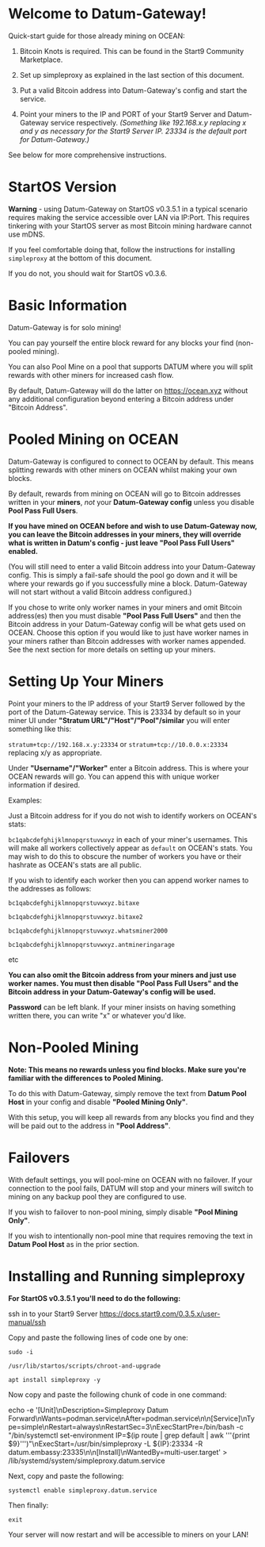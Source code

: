 
# Welcome to Datum-Gateway!

Quick-start guide for those already mining on OCEAN:

1. Bitcoin Knots is required. This can be found in the Start9 Community Marketplace.

2. Set up simpleproxy as explained in the last section of this document.

3. Put a valid Bitcoin address into Datum-Gateway's config and start the service.

4. Point your miners to the IP and PORT of your Start9 Server and Datum-Gateway service respectively. *(Something like 192.168.x.y replacing x and y as necessary for the Start9 Server IP. 23334 is the default port for Datum-Gateway.)*

See below for more comprehensive instructions.

# StartOS Version

**Warning** - using Datum-Gateway on StartOS v0.3.5.1 in a typical scenario requires making the service accessible over LAN via IP:Port. This requires tinkering with your StartOS server as most Bitcoin mining hardware cannot use mDNS.

If you feel comfortable doing that, follow the instructions for installing `simpleproxy` at the bottom of this document.

If you do not, you should wait for StartOS v0.3.6.

# Basic Information

Datum-Gateway is for solo mining!

You can pay yourself the entire block reward for any blocks your find (non-pooled mining).

You can also Pool Mine on a pool that supports DATUM where you will split rewards with other miners for increased cash flow.

By default, Datum-Gateway will do the latter on https://ocean.xyz without any additional configuration beyond entering a Bitcoin address under "Bitcoin Address". 

# Pooled Mining on OCEAN

Datum-Gateway is configured to connect to OCEAN by default. This means splitting rewards with other miners on OCEAN whilst making your own blocks.

By default, rewards from mining on OCEAN will go to Bitcoin addresses written in your **miners**, *not* your **Datum-Gateway config** unless you disable **Pool Pass Full Users**.

**If you have mined on OCEAN before and wish to use Datum-Gateway now, you can leave the Bitcoin addresses in your miners, they will override what is written in Datum's config - just leave "Pool Pass Full Users" enabled.**

(You will still need to enter a valid Bitcoin address into your Datum-Gateway config. This is simply a fail-safe should the pool go down and it will be where your rewards go if you successfully mine a block. Datum-Gateway will not start without a valid Bitcoin address configured.)

If you chose to write only worker names in your miners and omit Bitcoin address(es) then you must disable **"Pool Pass Full Users"** and then the Bitcoin address in your Datum-Gateway config will be what gets used on OCEAN. Choose this option if you would like to just have worker names in your miners rather than Bitcoin addresses with worker names appended. See the next section for more details on setting up your miners.

# Setting Up Your Miners

Point your miners to the IP address of your Start9 Server followed by the port of the Datum-Gateway service. This is 23334 by default so in your miner UI under **"Stratum URL"/"Host"/"Pool"/similar** you will enter something like this:

`stratum+tcp://192.168.x.y:23334` 
or 
`stratum+tcp://10.0.0.x:23334` replacing x/y as appropriate.

Under **"Username"/"Worker"** enter a Bitcoin address. This is where your OCEAN rewards will go. You can append this with unique worker information if desired.

Examples:

Just a Bitcoin address for if you do not wish to identify workers on OCEAN's stats:

`bc1qabcdefghijklmnopqrstuvwxyz` in each of your miner's usernames. This will make all workers collectively appear as `default` on OCEAN's stats. You may wish to do this to obscure the number of workers you have or their hashrate as OCEAN's stats are all public.

If you wish to identify each worker then you can append worker names to the addresses as follows:

`bc1qabcdefghijklmnopqrstuvwxyz.bitaxe`

`bc1qabcdefghijklmnopqrstuvwxyz.bitaxe2`

`bc1qabcdefghijklmnopqrstuvwxyz.whatsminer2000`

`bc1qabcdefghijklmnopqrstuvwxyz.antmineringarage`

etc

**You can also omit the Bitcoin address from your miners and just use worker names. You must then disable "Pool Pass Full Users" and the Bitcoin address in your Datum-Gateway's config will be used.**

**Password** can be left blank. If your miner insists on having something written there, you can write "x" or whatever you'd like.

# Non-Pooled Mining

**Note: This means no rewards unless you find blocks. Make sure you're familiar with the differences to Pooled Mining.**

To do this with Datum-Gateway, simply remove the text from **Datum Pool Host** in your config and disable **"Pooled Mining Only"**. 

With this setup, you will keep all rewards from any blocks you find and they will be paid out to the address in **"Pool Address"**.

# Failovers

With default settings, you will pool-mine on OCEAN with no failover. If your connection to the pool fails, DATUM will stop and your miners will switch to mining on any backup pool they are configured to use.

If you wish to failover to non-pool mining, simply disable **"Pool Mining Only"**.

If you wish to intentionally non-pool mine that requires removing the text in **Datum Pool Host** as in the prior section.

# Installing and Running simpleproxy

**For StartOS v0.3.5.1 you'll need to do the following:**

ssh in to your Start9 Server <https://docs.start9.com/0.3.5.x/user-manual/ssh>

Copy and paste the following lines of code one by one:

`sudo -i`

`/usr/lib/startos/scripts/chroot-and-upgrade`

`apt install simpleproxy -y`

Now copy and paste the following chunk of code in one command:

echo -e '[Unit]\nDescription=Simpleproxy Datum Forward\nWants=podman.service\nAfter=podman.service\n\n[Service]\nType=simple\nRestart=always\nRestartSec=3\nExecStartPre=/bin/bash -c "/bin/systemctl set-environment IP=$(ip route | grep default | awk '\''{print $9}'\'')"\nExecStart=/usr/bin/simpleproxy -L ${IP}:23334 -R datum.embassy:23335\n\n[Install]\nWantedBy=multi-user.target' > /lib/systemd/system/simpleproxy.datum.service

Next, copy and paste the following:

`systemctl enable simpleproxy.datum.service`

Then finally:

`exit`

Your server will now restart and will be accessible to miners on your LAN!
